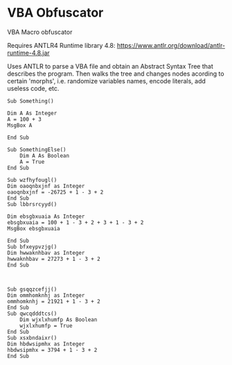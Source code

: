 # VBA Obfuscator
VBA Macro obfuscator

Requires ANTLR4 Runtime library 4.8: https://www.antlr.org/download/antlr-runtime-4.8.jar

Uses ANTLR to parse a VBA file and obtain an Abstract Syntax Tree that describes the program. Then walks the tree and changes nodes acording to certain 'morphs', i.e. randomize variables names, encode literals, add useless code, etc.

```
Sub Something()

Dim A As Integer
A = 100 + 3
MsgBox A

End Sub

Sub SomethingElse()
    Dim A As Boolean
    A = True
End Sub
```
```
Sub wzfhyfougl()
Dim oaoqnbxjnf as Integer
oaoqnbxjnf = -26725 + 1 - 3 + 2
End Sub
Sub lbbrsrcyyd()

Dim ebsgbxuaia As Integer
ebsgbxuaia = 100 + 1 - 3 + 2 + 3 + 1 - 3 + 2
MsgBox ebsgbxuaia

End Sub
Sub bfxeypvzjg()
Dim hwwaknhbav as Integer
hwwaknhbav = 27273 + 1 - 3 + 2
End Sub



Sub gsqqzcefjj()
Dim ommhomknhj as Integer
ommhomknhj = 21921 + 1 - 3 + 2
End Sub
Sub qwcqdddtcs()
    Dim wjxlxhumfp As Boolean
    wjxlxhumfp = True
End Sub
Sub xsxbndaixr()
Dim hbdwsipmhx as Integer
hbdwsipmhx = 3794 + 1 - 3 + 2
End Sub
```
